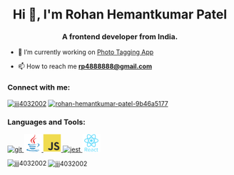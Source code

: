  <h1 align="center">Hi 👋, I'm Rohan Hemantkumar Patel</h1>
<h3 align="center">A frontend developer from India.</h3>

- 🔭 I’m currently working on [Photo Tagging App](https://github.com/JJJ4032002/PhotoTaggingApp)

- 📫 How to reach me **rp4888888@gmail.com**

<h3 align="left">Connect with me:</h3>
<p align="left">
<a href="https://twitter.com/jjj4032002" target="blank"><img align="center" src="https://raw.githubusercontent.com/rahuldkjain/github-profile-readme-generator/master/src/images/icons/Social/twitter.svg" alt="jjj4032002" height="30" width="40" /></a>
<a href="https://linkedin.com/in/rohan-hemantkumar-patel-9b46a5177" target="blank"><img align="center" src="https://raw.githubusercontent.com/rahuldkjain/github-profile-readme-generator/master/src/images/icons/Social/linked-in-alt.svg" alt="rohan-hemantkumar-patel-9b46a5177" height="30" width="40" /></a>
</p>

<h3 align="left">Languages and Tools:</h3>
<p align="left"> <a href="https://git-scm.com/" target="_blank"> <img src="https://www.vectorlogo.zone/logos/git-scm/git-scm-icon.svg" alt="git" width="40" height="40"/> </a> <a href="https://www.java.com" target="_blank"> <img src="https://raw.githubusercontent.com/devicons/devicon/master/icons/java/java-original.svg" alt="java" width="40" height="40"/> </a> <a href="https://developer.mozilla.org/en-US/docs/Web/JavaScript" target="_blank"> <img src="https://raw.githubusercontent.com/devicons/devicon/master/icons/javascript/javascript-original.svg" alt="javascript" width="40" height="40"/> </a> <a href="https://jestjs.io" target="_blank"> <img src="https://www.vectorlogo.zone/logos/jestjsio/jestjsio-icon.svg" alt="jest" width="40" height="40"/> </a> <a href="https://reactjs.org/" target="_blank"> <img src="https://raw.githubusercontent.com/devicons/devicon/master/icons/react/react-original-wordmark.svg" alt="react" width="40" height="40"/> </a> </p>

<p><img align="left" src="https://github-readme-stats.vercel.app/api/top-langs?username=jjj4032002&show_icons=true&locale=en&layout=compact" alt="jjj4032002" /></p>

<p>&nbsp;<img align="center" src="https://github-readme-stats.vercel.app/api?username=jjj4032002&show_icons=true&locale=en" alt="jjj4032002" /></p>
